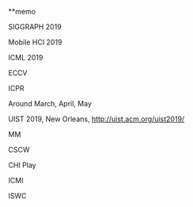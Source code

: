 **memo  

SIGGRAPH 2019  

Mobile HCI 2019  

ICML  2019

ECCV  
 
ICPR  

  
Around March, April, May

UIST 2019, New Orleans, http://uist.acm.org/uist2019/  

MM  

CSCW  

CHI Play  

ICMI  

ISWC 
